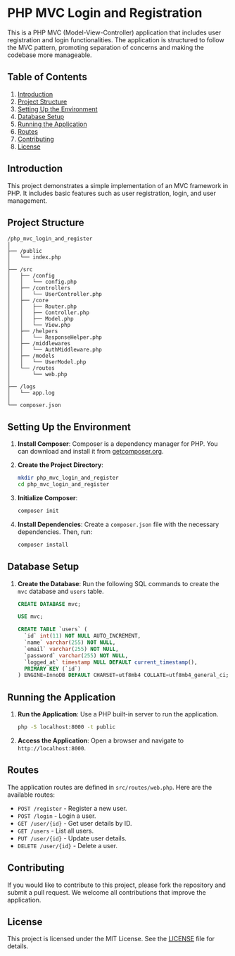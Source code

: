 # PHP MVC Login and Registration

This is a PHP MVC (Model-View-Controller) application that includes user registration and login functionalities. The application is structured to follow the MVC pattern, promoting separation of concerns and making the codebase more manageable.

## Table of Contents

1. [Introduction](#introduction)
2. [Project Structure](#project-structure)
3. [Setting Up the Environment](#setting-up-the-environment)
4. [Database Setup](#database-setup)
5. [Running the Application](#running-the-application)
6. [Routes](#routes)
7. [Contributing](#contributing)
8. [License](#license)

## Introduction

This project demonstrates a simple implementation of an MVC framework in PHP. It includes basic features such as user registration, login, and user management.

## Project Structure

```
/php_mvc_login_and_register
│
├── /public
│   └── index.php
│
├── /src
│   ├── /config
│   │   └── config.php
│   ├── /controllers
│   │   └── UserController.php
│   ├── /core
│   │   ├── Router.php
│   │   ├── Controller.php
│   │   ├── Model.php
│   │   └── View.php
│   ├── /helpers
│   │   └── ResponseHelper.php
│   ├── /middlewares
│   │   └── AuthMiddleware.php
│   ├── /models
│   │   └── UserModel.php
│   └── /routes
│       └── web.php
│
├── /logs
│   └── app.log
│
└── composer.json
```

## Setting Up the Environment

1. **Install Composer**:
   Composer is a dependency manager for PHP. You can download and install it from [getcomposer.org](https://getcomposer.org).

2. **Create the Project Directory**:
   ```bash
   mkdir php_mvc_login_and_register
   cd php_mvc_login_and_register
   ```

3. **Initialize Composer**:
   ```bash
   composer init
   ```

4. **Install Dependencies**:
   Create a `composer.json` file with the necessary dependencies. Then, run:
   ```bash
   composer install
   ```

## Database Setup

1. **Create the Database**:
   Run the following SQL commands to create the `mvc` database and `users` table.

   ```sql
   CREATE DATABASE mvc;
   
   USE mvc;
   
   CREATE TABLE `users` (
     `id` int(11) NOT NULL AUTO_INCREMENT,
     `name` varchar(255) NOT NULL,
     `email` varchar(255) NOT NULL,
     `password` varchar(255) NOT NULL,
     `logged_at` timestamp NULL DEFAULT current_timestamp(),
     PRIMARY KEY (`id`)
   ) ENGINE=InnoDB DEFAULT CHARSET=utf8mb4 COLLATE=utf8mb4_general_ci;
   ```

## Running the Application

1. **Run the Application**:
   Use a PHP built-in server to run the application.
   
   ```bash
   php -S localhost:8000 -t public
   ```

2. **Access the Application**:
   Open a browser and navigate to `http://localhost:8000`.

## Routes

The application routes are defined in `src/routes/web.php`. Here are the available routes:

- `POST /register` - Register a new user.
- `POST /login` - Login a user.
- `GET /user/{id}` - Get user details by ID.
- `GET /users` - List all users.
- `PUT /user/{id}` - Update user details.
- `DELETE /user/{id}` - Delete a user.

## Contributing

If you would like to contribute to this project, please fork the repository and submit a pull request. We welcome all contributions that improve the application.

## License

This project is licensed under the MIT License. See the [LICENSE](LICENSE) file for details.
